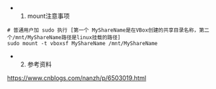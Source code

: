 - 1. mount注意事项

```shell
# 普通用户加 sudo 执行 [第一个 MyShareName是在VBox创建的共享目录名称，第二个/mnt/MyShareName路径是linux挂载的路径]
sudo mount -t vboxsf MyShareName /mnt/MyShareName
```

- 2. 参考资料

https://www.cnblogs.com/nanzh/p/6503019.html

